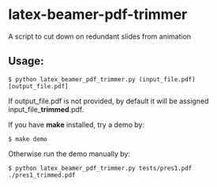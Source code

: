 # latex-beamer-pdf-trimmer
A script to cut down on redundant slides from animation

## Usage:
```
$ python latex_beamer_pdf_trimmer.py (input_file.pdf) [output_file.pdf]
```
If output_file.pdf is not provided, by default it will be assigned input_file_**trimmed**.pdf.

If you have **make** installed, try a demo by:
```
$ make demo
```
Otherwise run the demo manually by:
```
$ python latex_beamer_pdf_trimmer.py tests/pres1.pdf ./pres1_trimmed.pdf
```